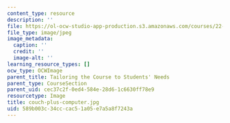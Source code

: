 ```yaml
---
content_type: resource
description: ''
file: https://ol-ocw-studio-app-production.s3.amazonaws.com/courses/22-033-nuclear-systems-design-project-fall-2011/589b003c34cccac51a05e7a5a8f7243a_couch-plus-computer.jpg
file_type: image/jpeg
image_metadata:
  caption: ''
  credit: ''
  image-alt: ''
learning_resource_types: []
ocw_type: OCWImage
parent_title: Tailoring the Course to Students' Needs
parent_type: CourseSection
parent_uid: cec37c2f-0ed4-584e-28d6-1c6630ff78e9
resourcetype: Image
title: couch-plus-computer.jpg
uid: 589b003c-34cc-cac5-1a05-e7a5a8f7243a
---
```

